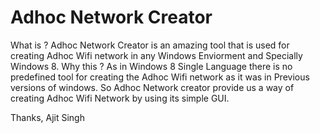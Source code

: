 # Adhoc Network Creator
What is ?
Adhoc Network Creator is an amazing tool that is used for creating Adhoc Wifi network in any Windows Enviorment and Specially Windows 8.
Why this ?
As in Windows 8 Single Language there is no predefined tool for creating the Adhoc Wifi network as it was in Previous versions of windows. So Adhoc Network creator provide us a way of creating Adhoc Wifi Network by using its simple GUI.

Thanks,
Ajit Singh
